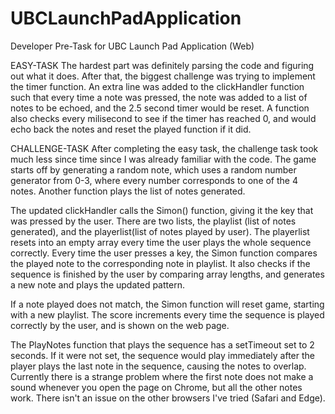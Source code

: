 # UBCLaunchPadApplication
Developer Pre-Task for UBC Launch Pad Application (Web)

EASY-TASK
The hardest part was definitely parsing the code and figuring out what it does. After that, the biggest challenge was trying to implement
the timer function. An extra line was added to the clickHandler function such that every time a note was pressed, the note was added to a 
list of notes to be echoed, and the 2.5 second timer would be reset. A function also checks every milisecond to see if the timer has reached 0,
and would echo back the notes and reset the played function if it did. 

CHALLENGE-TASK
After completing the easy task, the challenge task took much less since time since I was already familiar with the code. The game starts off
by generating a random note, which uses a random number generator from 0-3, where every number corresponds to one of the 4 notes. Another 
function plays the list of notes generated. 

The updated clickHandler calls the Simon() function, giving it the key that was pressed by the 
user. There are two lists, the playlist (list of notes generated), and the playerlist(list of notes played by user). The playerlist resets
into an empty array every time the user plays the whole sequence correctly. Every time the user presses a key, the Simon function compares
the played note to the corresponding note in playlist. It also checks if the sequence is finished by the user by comparing array lengths, and
generates a new note and plays the updated pattern.

If a note played does not match, the Simon function will reset game, starting with a new playlist. The score increments every time the sequence
is played correctly by the user, and is shown on the web page.

The PlayNotes function that plays the sequence has a setTimeout set to 2 seconds. If it were not set, the sequence would play immediately after
the player plays the last note in the sequence, causing the notes to overlap. Currently there is a strange problem where the first note does not
make a sound whenever you open the page on Chrome, but all the other notes work. There isn't an issue on the other browsers I've tried (Safari 
and Edge).
